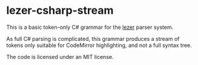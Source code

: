 # lezer-csharp-stream

This is a basic token-only C# grammar for the
[lezer](https://lezer.codemirror.net/) parser system.

As full C# parsing is complicated, this grammar produces
a stream of tokens only suitable for CodeMirror highlighting,
and not a full syntax tree.

The code is licensed under an MIT license.